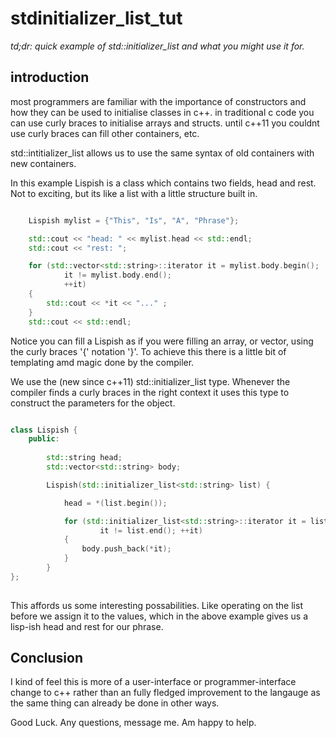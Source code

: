 # stdinitializer_list_tut

<em>td;dr: quick example of std::initializer_list and what you might use it for.</em>


## introduction

most programmers are familiar with the importance of constructors and how they can be used to initialise classes in c++. in traditional c code you can use curly braces to initialise arrays and structs. until c++11 you couldnt use curly braces can fill other containers, etc.

std::intitializer_list allows us to use the same syntax of old containers with new containers.


In this example Lispish is a class which contains two fields, head and rest. Not to exciting, but its like a list with a little structure built in.

```cpp

    Lispish mylist = {"This", "Is", "A", "Phrase"};

    std::cout << "head: " << mylist.head << std::endl;
    std::cout << "rest: ";

    for (std::vector<std::string>::iterator it = mylist.body.begin(); 
            it != mylist.body.end(); 
            ++it) 
    {
        std::cout << *it << "..." ;
    }    
    std::cout << std::endl;

```


Notice you can fill a Lispish as if you were filling an array, or vector, using the curly braces '{' notation '}'. To achieve this there is a little bit of templating amd magic done by the compiler.

We use the (new since c++11) std::initializer_list<T> type. Whenever the compiler finds a curly braces in the right context it uses this type to construct the parameters for the object.


```cpp

class Lispish {
    public:
    
        std::string head;
        std::vector<std::string> body;

        Lispish(std::initializer_list<std::string> list) {

            head = *(list.begin());

            for (std::initializer_list<std::string>::iterator it = list.begin()+1;
                    it != list.end(); ++it) 
            {
                body.push_back(*it);
            }
        }
};
    
```

This affords us some interesting possabilities. Like operating on the list before we assign it to the values, which in the above example gives us a lisp-ish head and rest for our phrase.

## Conclusion

I kind of feel this is more of a user-interface or programmer-interface change to c++ rather than an fully fledged improvement to the langauge as the same thing can already be done in other ways.

Good Luck.
Any questions, message me. Am happy to help.
